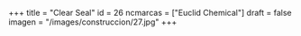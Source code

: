 +++
title = "Clear Seal"
id = 26
ncmarcas = ["Euclid Chemical"]
draft = false
imagen = "/images/construccion/27.jpg"
+++

<!--more-->
